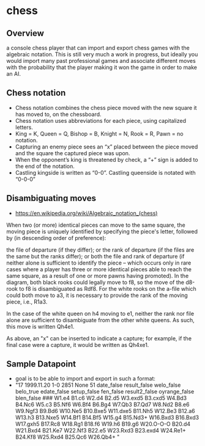 # chess

## Overview
a console chess player that can import and export chess games with the algebraic notation. This is still very much a work in progress, but ideally you would import many past professional games and associate different moves with the probability that the player making it won the game in order to make an AI.

## Chess notation
- Chess notation combines the chess piece moved with the new square it has moved to, on the chessboard.
- Chess notation uses abbreviations for each piece, using capitalized letters.
- King = K, Queen = Q, Bishop = B, Knight = N, Rook = R, Pawn = no notation.
- Capturing an enemy piece sees an “x” placed between the piece moved and the square the captured piece was upon.
- When the opponent’s king is threatened by check, a “+” sign is added to the end of the notation.
- Castling kingside is written as “0-0”. Castling queenside is notated with “0-0-0”



## Disambiguating moves
- https://en.wikipedia.org/wiki/Algebraic_notation_(chess)

When two (or more) identical pieces can move to the same square, the moving piece is uniquely identified by specifying the piece's letter, followed by (in descending order of preference):

the file of departure (if they differ); or
the rank of departure (if the files are the same but the ranks differ); or
both the file and rank of departure (if neither alone is sufficient to identify the piece – which occurs only in rare cases where a player has three or more identical pieces able to reach the same square, as a result of one or more pawns having promoted).
In the diagram, both black rooks could legally move to f8, so the move of the d8-rook to f8 is disambiguated as Rdf8. For the white rooks on the a-file which could both move to a3, it is necessary to provide the rank of the moving piece, i.e., R1a3.

In the case of the white queen on h4 moving to e1, neither the rank nor file alone are sufficient to disambiguate from the other white queens. As such, this move is written Qh4e1.

As above, an "x" can be inserted to indicate a capture; for example, if the final case were a capture, it would be written as Qh4xe1.

## Sample Datapoint
 - goal is to be able to import and export in such a format:
 - "17 1999.11.20 1-0 2851 None 51 date_false result_false welo_false belo_true edate_false setup_false fen_false result2_false oyrange_false blen_false ### W1.e4 B1.c6 W2.d4 B2.d5 W3.exd5 B3.cxd5 W4.Bd3 B4.Nc6 W5.c3 B5.Nf6 W6.Bf4 B6.Bg4 W7.Qb3 B7.Qd7 W8.Nd2 B8.e6 W9.Ngf3 B9.Bd6 W10.Ne5 B10.Bxe5 W11.dxe5 B11.Nh5 W12.Be3 B12.a6 W13.h3 B13.Nxe5 W14.Bf1 B14.Bf5 W15.g4 B15.Nd3+ W16.Bxd3 B16.Bxd3 W17.gxh5 B17.Rc8 W18.Rg1 B18.f6 W19.h6 B19.g6 W20.O-O-O B20.d4 W21.Bxd4 B21.Ke7 W22.Nf3 B22.e5 W23.Rxd3 B23.exd4 W24.Re1+ B24.Kf8 W25.Rxd4 B25.Qc6 W26.Qb4+ "
